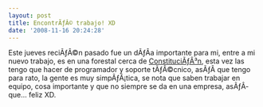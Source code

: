 ```yaml
---
layout: post
title: EncontrÃƒÂ© trabajo! XD
date: '2008-11-16 20:24:28'
---
```



Este jueves reciÃƒÂ©n pasado fue un dÃƒÂ­a importante para mi, entre a mi nuevo trabajo, es en una forestal cerca de [ConstituciÃƒÂ³n](http://www.proexsi-internet.cl/constitucion/), esta vez las tengo que hacer de programador y soporte tÃƒÂ©cnico, asÃƒÂ­ que tengo para rato, la gente es muy simpÃƒÂ¡tica, se nota que saben trabajar en equipo, cosa importante y que no siempre se da en una empresa, asÃƒÂ­ que… feliz XD.


